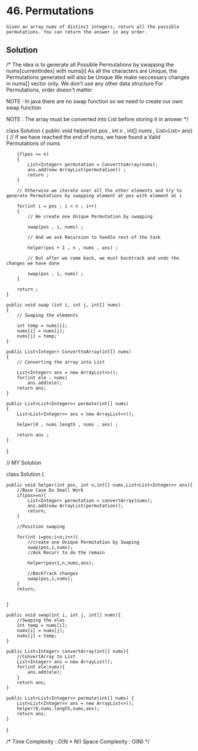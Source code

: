 # 46. Permutations
```PS
Given an array nums of distinct integers, return all the possible permutations. You can return the answer in any order.
```

## Solution

/* The idea is to generate all Possible Permutations by swapping the nums[currentIndex] with nums[i]
As all the characters are Unique, the Permutations generated will also be Unique
We make neccessary changes in nums[] vector only. We don't use any other data structure
For Permutations, order doesn't matter

NOTE : In java there are no swap function so we need to create our own swap function

NOTE : The array must be converted into List before storing it in answer
*/


class Solution
{
    public void helper(int pos , int n , int[] nums , List<List<Integer>> ans)
    {
        // If we have reached the end of nums, we have found a Valid Permutations of nums

        if(pos >= n)
        {
            List<Integer> permutation = ConverttoArray(nums);
            ans.add(new ArrayList(permutation)) ;
            return ;
        }

        // Otherwise we iterate over all the other elements and try to generate Permutations by swapping element at pos with element at i

        for(int i = pos ; i < n ; i++)
        {
            // We create one Unique Permutation by swapping

            swap(pos , i, nums) ;

            // And we ask Recursion to handle rest of the task

            helper(pos + 1 , n , nums , ans) ;

            // But after we come back, we must backtrack and undo the changes we have done

            swap(pos , i, nums) ;
        }

        return ;
    }

    public void swap (int i, int j, int[] nums)
    {
        // Swaping the elements

        int temp = nums[i];
        nums[i] = nums[j];
        nums[j] = temp;
    }

    public List<Integer> ConverttoArray(int[] nums)
    {
        // Converting the array into List

        List<Integer> ans = new ArrayList<>();
        for(int ele : nums)
            ans.add(ele);
        return ans;
    }

    public List<List<Integer>> permute(int[] nums)
    {
        List<List<Integer>> ans = new ArrayList<>();

        helper(0 , nums.length , nums , ans) ;

        return ans ;
    }
}

// MY Solution

class Solution {
    
    public void helper(int pos, int n,int[] nums,List<List<Integer>> ans){
        //Base Case Do Small Work
        if(pos>=n){
            List<Integer> permutation = convertArray(nums);
            ans.add(new ArrayList(permutation));
            return;
        }
        
        //Position swaping
        
        for(int i=pos;i<n;i++){
            //create one Unique Permutation by Swaping
            swap(pos,i,nums);
            //Ask Recurr to do the remain
        
            helper(pos+1,n,nums,ans);
        
            //BackTrack changes
            swap(pos,i,nums);
        }
        return;
        
        
    }
    
    public void swap(int i, int j, int[] nums){
        //Swaping the eles
        int temp = nums[i];
        nums[i] = nums[j];
        nums[j] = temp;
    }
    
    public List<Integer> convertArray(int[] nums){
        //ConvertArray to List
        List<Integer> ans = new ArrayList();
        for(int ele:nums){
            ans.add(ele);
        }
        return ans;
    }
    
    public List<List<Integer>> permute(int[] nums) {
        List<List<Integer>> ans = new ArrayList<>();
        helper(0,nums.length,nums,ans);
        return ans;
    }
}


/*
Time Complexity  : O(N * N!)
Space Complexity : O(N)
*/